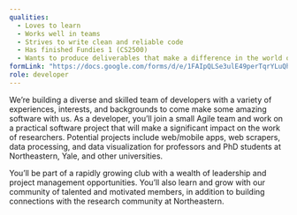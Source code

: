 ```yaml
---
qualities:
  - Loves to learn
  - Works well in teams
  - Strives to write clean and reliable code
  - Has finished Fundies 1 (CS2500)
  - Wants to produce deliverables that make a difference in the world of research
formLink: "https://docs.google.com/forms/d/e/1FAIpQLSe3ulE49perTqrYLuQhgNVxbL-XewFGuuoZznWihIwJ9g1dpA/viewform?usp=sf_link"
role: developer
---
```


We’re building a diverse and skilled team of developers with a variety of experiences, interests, and backgrounds to come make some amazing software with us. As a developer, you’ll join a small Agile team and work on a practical software project that will make a significant impact on the work of researchers. Potential projects include web/mobile apps, web scrapers, data processing, and data visualization for professors and PhD students at Northeastern, Yale, and other universities. 

You’ll be part of a rapidly growing club with a wealth of leadership and project management opportunities. You’ll also learn and grow with our community of talented and motivated members, in addition to building connections with the research community at Northeastern.
